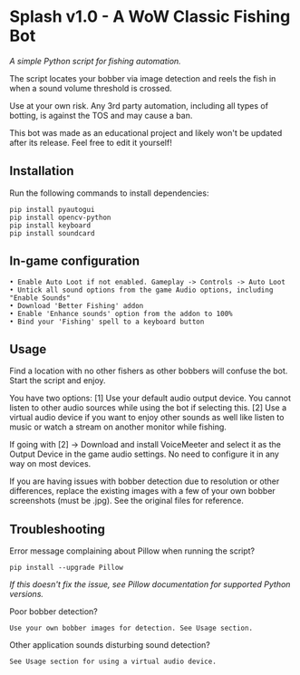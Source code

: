 # Splash v1.0 - A WoW Classic Fishing Bot

*A simple Python script for fishing automation.*

The script locates your bobber via image detection and reels the fish in when a sound volume threshold is crossed.

Use at your own risk. Any 3rd party automation, including all types of botting, is against the TOS and may cause a ban.

This bot was made as an educational project and likely won't be updated after its release. Feel free to edit it yourself!


## Installation

Run the following commands to install dependencies:

```
pip install pyautogui
pip install opencv-python
pip install keyboard
pip install soundcard
```

## In-game configuration

```
• Enable Auto Loot if not enabled. Gameplay -> Controls -> Auto Loot
• Untick all sound options from the game Audio options, including "Enable Sounds"
• Download 'Better Fishing' addon
• Enable 'Enhance sounds' option from the addon to 100%
• Bind your 'Fishing' spell to a keyboard button
```

## Usage

Find a location with no other fishers as other bobbers will confuse the bot. Start the script and enjoy.

You have two options: 
[1] Use your default audio output device. You cannot listen to other audio sources while using the bot if selecting this.
[2] Use a virtual audio device if you want to enjoy other sounds as well like listen to music or watch a stream on another monitor while fishing. 

If going with [2] -> Download and install VoiceMeeter and select it as the Output Device in the game audio settings. No need to configure it in any way on most devices.

If you are having issues with bobber detection due to resolution or other differences, replace the existing images with a few of your own bobber screenshots (must be .jpg). See the original files for reference.


## Troubleshooting

Error message complaining about Pillow when running the script?
```
pip install --upgrade Pillow
```
*If this doesn't fix the issue, see Pillow documentation for supported Python versions.*

Poor bobber detection?
```
Use your own bobber images for detection. See Usage section.
```

Other application sounds disturbing sound detection?
```
See Usage section for using a virtual audio device.
```
